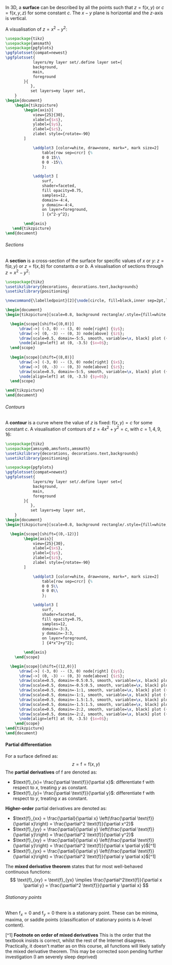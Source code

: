 In 3D, a **surface** can be described by all the points such that $z = \text{f}(x,y)$ or $c = \text{f}(x,y,z)$ for some constant $c$. The $x-y$ plane is horizontal and the $z$-axis is vertical. 

A visualisation of $z = x^2-y^2$:
```tikz
\usepackage{tikz}
\usepackage{amsmath}
\usepackage{pgfplots}
\pgfplotsset{compat=newest}
\pgfplotsset{
            layers/my layer set/.define layer set={
            background,
            main,
            foreground
        }{
           },
           set layers=my layer set,
    }
\begin{document}
    \begin{tikzpicture}
        \begin{axis}[
	        view={25}{30},
	        xlabel={$x$},
			ylabel={$y$},
			zlabel={$z$},
			zlabel style={rotate=-90}
        ]

            \addplot3 [color=white, draw=none, mark=*, mark size=2]
                table[row sep=crcr] {%
                0 0 15\\
                0 0 -15\\
                };

            \addplot3 [
                surf,
                shader=faceted,
                fill opacity=0.75,
                samples=12,
                domain=-4:4,
                y domain=-4:4,
                on layer=foreground,
                ] {x^2-y^2};

        \end{axis}
   \end{tikzpicture} 
\end{document}
```

###### Sections
A **section** is a cross-section of the surface for specific values of $x$ or $y$: $z = \text{f}(a,y)$ or $z = \text{f}(x,b)$ for constants $a$ or $b$.
A visualisation of sections through $z = x^2-y^2$:
```tikz
\usepackage{tikz}
\usetikzlibrary{decorations, decorations.text,backgrounds}
\usetikzlibrary{positioning}

\newcommand{\labelledpoint}[2]{\node[circle, fill=black,inner sep=2pt,label=45:\color{black}$#2$]at (#1){};}

\begin{document}
\begin{tikzpicture}[scale=0.8, background rectangle/.style={fill=white, rounded corners=.55cm}, show background rectangle]

  \begin{scope}[shift={(0,0)}]
	  \draw[->] (-3, 0) -- (3, 0) node[right] {$y$};
	  \draw[->] (0, -3) -- (0, 3) node[above] {$z$};
	  \draw[scale=0.5, domain=-5:5, smooth, variable=\x, black] plot ({\x}, {-0.2*\x*\x});
	  \node[align=left] at (0, -3.5) {$x=0$};
  \end{scope}
  
  \begin{scope}[shift={(8,0)}]
	  \draw[->] (-3, 0) -- (3, 0) node[right] {$x$};
	  \draw[->] (0, -3) -- (0, 3) node[above] {$z$};
	  \draw[scale=0.5, domain=-5:5, smooth, variable=\x, black] plot ({\x}, {0.2*\x*\x});
	  \node[align=left] at (0, -3.5) {$y=0$};
  \end{scope}

\end{tikzpicture}
\end{document}
```

###### Contours
A **contour** is a curve where the value of $z$ is fixed: $\text{f}(x,y)=c$ for some constant $c$.
A visualisation of contours of $z=4x^2+y^2=c$, with $c=1,4,9,16$:
```tikz 
\usepackage{tikz}
\usepackage{amssymb,amsfonts,amsmath}
\usetikzlibrary{decorations, decorations.text,backgrounds}
\usetikzlibrary{positioning}

\usepackage{pgfplots}
\pgfplotsset{compat=newest}
\pgfplotsset{
            layers/my layer set/.define layer set={
            background,
            main,
            foreground
        }{
           },
           set layers=my layer set,
    }
\begin{document}
\begin{tikzpicture}[scale=0.8, background rectangle/.style={fill=white, rounded corners=.55cm}, show background rectangle]

  \begin{scope}[shift={(0,-12)}]
        \begin{axis}[
	        view={25}{30},
	        xlabel={$x$},
			ylabel={$y$},
			zlabel={$z$},
			zlabel style={rotate=-90}
        ]

            \addplot3 [color=white, draw=none, mark=*, mark size=2]
                table[row sep=crcr] {%
                0 0 5\\
                0 0 0\\
                };

            \addplot3 [
                surf,
                shader=faceted,
                fill opacity=0.75,
                samples=12,
                domain=-3:3,
                y domain=-3:3,
                on layer=foreground,
                ] {4*x^2+y^2};

        \end{axis}
    \end{scope}

  \begin{scope}[shift={(12,0)}]
	  \draw[->] (-3, 0) -- (3, 0) node[right] {$y$};
	  \draw[->] (0, -3) -- (0, 3) node[above] {$z$};
	  \draw[scale=0.5, domain=-0.5:0.5, smooth, variable=\x, black] plot ({\x}, {sqrt(1 - 4*\x*\x)});
	  \draw[scale=0.5, domain=-0.5:0.5, smooth, variable=\x, black] plot ({\x}, {-sqrt(1 - 4*\x*\x)});
	  \draw[scale=0.5, domain=-1:1, smooth, variable=\x, black] plot ({\x}, {sqrt(4 - 4*\x*\x)});
	  \draw[scale=0.5, domain=-1:1, smooth, variable=\x, black] plot ({\x}, {-sqrt(4 - 4*\x*\x)});
	  \draw[scale=0.5, domain=-1.5:1.5, smooth, variable=\x, black] plot ({\x}, {sqrt(9 - 4*\x*\x)});
	  \draw[scale=0.5, domain=-1.5:1.5, smooth, variable=\x, black] plot ({\x}, {-sqrt(9 - 4*\x*\x)});
	  \draw[scale=0.5, domain=-2:2, smooth, variable=\x, black] plot ({\x}, {sqrt(16 - 4*\x*\x)});
	  \draw[scale=0.5, domain=-2:2, smooth, variable=\x, black] plot ({\x}, {-sqrt(16 - 4*\x*\x)});
	  \node[align=left] at (0, -3.5) {$x=0$};
	\end{scope}
\end{tikzpicture}
\end{document}
```
#### Partial differentiation
For a surface defined as:
$$
z = \text{f} = \text{f}(x, y)
$$
The **partial derivatives** of $\text{f}$ are denoted as:
- $\text{f}_{x}= \frac{\partial \text{f}}{\partial x}$: differentiate $\text{f}$ with respect to $x$, treating $y$ as constant.
- $\text{f}_{y}= \frac{\partial \text{f}}{\partial y}$: differentiate $\text{f}$ with respect to $y$, treating $x$ as constant.

**Higher-order** partial derivatives are denoted as:
- $\text{f}_{xx} = \frac{\partial}{\partial x} \left(\frac{\partial \text{f}}{\partial x}\right) = \frac{\partial^2 \text{f}}{\partial x^2}$
- $\text{f}_{yy} = \frac{\partial}{\partial y} \left(\frac{\partial \text{f}}{\partial y}\right) = \frac{\partial^2 \text{f}}{\partial y^2}$
- $\text{f}_{xy} = \frac{\partial}{\partial x} \left(\frac{\partial \text{f}}{\partial y}\right) = \frac{\partial^2 \text{f}}{\partial x \partial y}$[^1]
- $\text{f}_{yx} = \frac{\partial}{\partial y} \left(\frac{\partial \text{f}}{\partial x}\right) = \frac{\partial^2 \text{f}}{\partial y \partial x}$[^1]

The **mixed derivative theorem** states that for most well-behaved continuous functions:
$$
\text{f}_{xy} = \text{f}_{yx} \implies \frac{\partial^2\text{f}}{\partial x \partial y} = \frac{\partial^2 \text{f}}{\partial y \partial x}
$$
###### Stationary points
When $\text{f}_{x}= 0$ and $\text{f}_{y} = 0$ there is a stationary point. These can be minima, maxima, or saddle points (classification of stationary points is A-level content).


[^1] **Footnote on order of mixed derivatives**
	This is the order that the textbook insists is correct, whilst the rest of the Internet disagrees. Practically, it doesn't matter as on this course, all functions will likely satisfy the mixed derivative theorem. This may be corrected soon pending further investigation (I am severely sleep deprived)